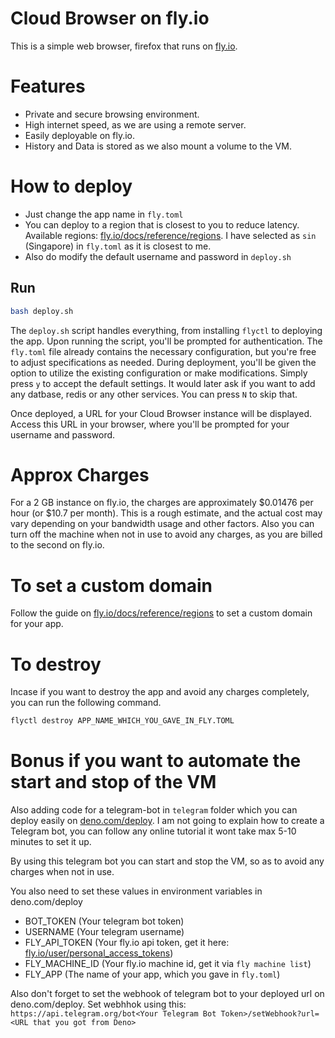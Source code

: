 # Cloud Browser on fly.io

This is a simple web browser, firefox that runs on [fly.io](https://fly.io).

# Features

- Private and secure browsing environment.
- High internet speed, as we are using a remote server.
- Easily deployable on fly.io.
- History and Data is stored as we also mount a volume to the VM.

# How to deploy

- Just change the app name in `fly.toml`
- You can deploy to a region that is closest to you to reduce latency. Available regions: [fly.io/docs/reference/regions](https://fly.io/docs/reference/regions). I have selected as `sin` (Singapore) in `fly.toml` as it is closest to me.
- Also do modify the default username and password in `deploy.sh`

## Run

```bash
bash deploy.sh
```

The `deploy.sh` script handles everything, from installing `flyctl` to deploying the app. Upon running the script, you'll be prompted for authentication. The `fly.toml` file already contains the necessary configuration, but you're free to adjust specifications as needed. During deployment, you'll be given the option to utilize the existing configuration or make modifications. Simply press `y` to accept the default settings. It would later ask if you want to add any datbase, redis or any other services. You can press `N` to skip that.

Once deployed, a URL for your Cloud Browser instance will be displayed. Access this URL in your browser, where you'll be prompted for your username and password.

# Approx Charges

For a 2 GB instance on fly.io, the charges are approximately $0.01476 per hour (or $10.7 per month). This is a rough estimate, and the actual cost may vary depending on your bandwidth usage and other factors. Also you can turn off the machine when not in use to avoid any charges, as you are billed to the second on fly.io.

# To set a custom domain
Follow the guide on [fly.io/docs/reference/regions](https://fly.io/docs/reference/regions) to set a custom domain for your app.

# To destroy

Incase if you want to destroy the app and avoid any charges completely, you can run the following command.

```bash
flyctl destroy APP_NAME_WHICH_YOU_GAVE_IN_FLY.TOML
```

# Bonus if you want to automate the start and stop of the VM

Also adding code for a telegram-bot in `telegram` folder which you can deploy easily on [deno.com/deploy](https://deno.com/deploy). I am not going to explain how to create a Telegram bot, you can follow any online tutorial it wont take max 5-10 minutes to set it up.

By using this telegram bot you can start and stop the VM, so as to avoid any charges when not in use.

You also need to set these values in environment variables in deno.com/deploy

- BOT_TOKEN (Your telegram bot token)
- USERNAME (Your telegram username)
- FLY_API_TOKEN (Your fly.io api token, get it here: [fly.io/user/personal_access_tokens](https://fly.io/user/personal_access_tokens))
- FLY_MACHINE_ID (Your fly.io machine id, get it via `fly machine list`)
- FLY_APP (The name of your app, which you gave in `fly.toml`)

Also don't forget to set the webhook of telegram bot to your deployed url on deno.com/deploy.
Set webhhok using this: `https://api.telegram.org/bot<Your Telegram Bot Token>/setWebhook?url=<URL that you got from Deno>`
